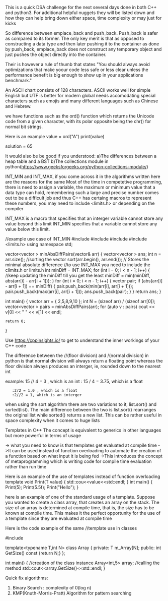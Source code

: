 This is a quick DSA challenge for the next several days done in both C++ and python3. For additional helpful nuggets
they will be listed down and how they can help bring down either space, time complexity or may just for kicks

So difference between emplace_back and push_back. Push_back is safer as compared to its former. The only key merit is that as opposed to
constructing a data type and then later pushing it to the container as done by push_back, emplace_back does not construct any temporary object and just pushes the object directly into the container.

Their is however a rule of thumb that states "You should always avoid optimizations that make yoour code less safe or less clear unless the performance benefit is big enough to show up in your applications benchmark."


An ASCII chart consists of 128 characters. ASCII works well for simple English  but UTF is better for modern global needs accomodating special characters such as emojis and many different languages such as Chinese and Hebrew.

we have functions such as the ord() function which returns the Unicode code from a given character, with its polar opposite being the chr() for normal bit strings.

Here is an example
value  = ord("A")
print(value)

solution = 65


It would also be be good if you understood:
a)The differences between a heap table and a BST
b)The collections module in python(https://www.geeksforgeeks.org/python-collections-module/)


INT_MIN and INT_MAX, if you come across it in the algorithms written here are the reasons for the same
Most of the time in competetive programming, there is need to assign a variable, the maximum or minimum value that a data type can hold, remembering such a large and precise number comes out to be a difficult job and thus C++ has certaing macros to represent these numbers, you may need to include <limits.h> or <climits> depending on the compiler

INT_MAX is a macro that specifies that an interger variable cannot store any value beyond this limit
INT_MIN specifies that a variable cannot store any value below this limit.

//example use case of INT_MIN
#include <iostream>
#include <algorithm>
#include <vector>
#include <limits.h>
using namespace std;

vector<vector<int> > minAbsDiffPairs(vector<int>& arr)
{
    vector<vector<int> > ans;
    int n = arr.size();
    //sorting the vector
    sort(arr.begin(), arr.end());
    // Stores the minimal absolute difference
    //to use INT_MAX you need to include the climits.h or limits.h
    int minDiff = INT_MAX;
    for (int i = 0; i < n - 1; i++)
    {
        //keep updating the minDiff till you get the least
        minDiff = min(minDiff, abs(arr[i] - arr[i + 1]));
    }
    for (int i = 0; i < n - 1; i++)
    {
        vector<int> pair;
        if (abs(arr[i] - arr[i + 1]) == minDiff)
        {
            pair.push_back(min(arr[i], arr[i + 1]));
            pair.push_back(max(arr[i], arr[i + 1]));
            ans.push_back(pair);
        }
    }
    return ans;
}

int main() {
    vector<int> arr = { 2,5,8,9,10 };
    int N = (sizeof arr) / (sizeof arr[0]);
    vector<vector<int> > pairs = minAbsDiffPairs(arr);
    for (auto v : pairs)
        cout << v[0] << " " << v[1] << endl;

    return 0;
}

Use https://cppinsights.io/ to get to understand the inner workings of your C++ code


The difference between the //(floor division) and /(normal division) in python is that normal division will always return a floating point whereas the floor division always produces an interger, ie, rounded down to the nearest int

example: 15 // 4 = 3 , which is an int
       : 15 / 4 = 3.75, which is a float

       :2/2 = 1.0 , which is a float
       :2//2 = 1, which is an interger


when using the sort algorithm there are two variations to it, list.sort() and sorted(list). The main difference between the two is list.sort() rearranges the original list while sorted() returns a new list. This can be rather useful in space complexity when it comes to huge lists


Templates in C++
The concept is equivalent to generics in other languages but more powerful in terms of usage

-> what you need to know is that templates get evaluated at compile time
->It can be used instead of function overloading to automate the creation of a function based on what input it is being fed
->This introduces the concept of metaprogramming which is writing code for compile time evaluation  rather than run time


Here is an example of the use of templates instead of function overloading
template<typename T>
void Print(T value)
{
       std::cou<<value<<std::endl;
}
int main()
{
       Print(5);
       Print(5.5f);
       Print("Hello");
}


here is an example of one of the standard usage of a template. Suppose you wanted to create a class array, that creates an array on the stack. The size of an array is determined at compile time, that is, the size has to be known at compile time.
This makes it the perfect opportunity for the use of a template since they are evaluated at compile time

Here is the code example of the same
//template use in classes

#include<iostream>

template<typename T,int N>
class Array
{
private:
       T m_Array[N];
public:
       int GetSize() const {return N;}
};

int main()
{
       //creation of the class instance
       Array<int,5> array;
       //calling the method
       std::cout<<array.GetSize()<<std::endl;
}



Quick fix algorithms:
1) Binary Search : complexity of 0(log n)
2) KMP(Knuth-Morris-Pratt) Algorithm for pattern searching

